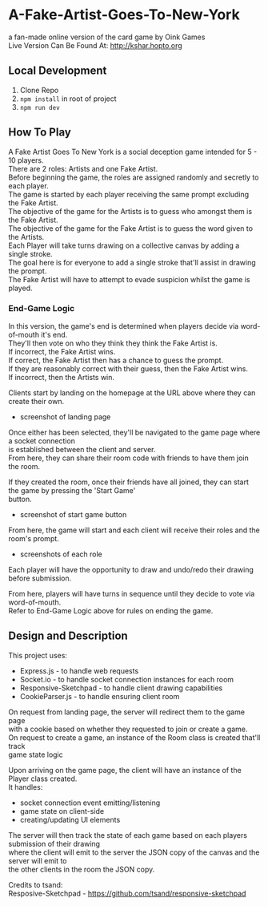 # A-Fake-Artist-Goes-To-New-York
a fan-made online version of the card game by Oink Games  
Live Version Can Be Found At:
  http://kshar.hopto.org
  
## Local Development
1) Clone Repo
2) `npm install` in root of project
3) `npm run dev`

## How To Play
A Fake Artist Goes To New York is a social deception game intended for 5 - 10 players.  
There are 2 roles: Artists and one Fake Artist.  
Before beginning the game, the roles are assigned randomly and secretly to each player.  
The game is started by each player receiving the same prompt excluding the Fake Artist.  
The objective of the game for the Artists is to guess who amongst them is the Fake Artist.  
The objective of the game for the Fake Artist is to guess the word given to the Artists.  
Each Player will take turns drawing on a collective canvas by adding a single stroke.  
The goal here is for everyone to add a single stroke that'll assist in drawing the prompt.  
The Fake Artist will have to attempt to evade suspicion whilst the game is played.  

### End-Game Logic
In this version, the game's end is determined when players decide via word-of-mouth it's end.  
They'll then vote on who they think they think the Fake Artist is.  
If incorrect, the Fake Artist wins.  
If correct, the Fake Artist then has a chance to guess the prompt.  
If they are reasonably correct with their guess, then the Fake Artist wins.  
If incorrect, then the Artists win.  

Clients start by landing on the homepage at the URL above where they can create their own.  
- screenshot of landing page

Once either has been selected, they'll be navigated to the game page where a socket connection  
is established between the client and server.  
From here, they can share their room code with friends to have them join the room.  

If they created the room, once their friends have all joined, they can start the game by pressing the 'Start Game'  
button.  
- screenshot of start game button

From here, the game will start and each client will receive their roles and the room's prompt.  
- screenshots of each role

Each player will have the opportunity to draw and undo/redo their drawing before submission.  

From here, players will have turns in sequence until they decide to vote via word-of-mouth.  
Refer to End-Game Logic above for rules on ending the game.  

## Design and Description
This project uses:  
-  Express.js - to handle web requests  
-  Socket.io - to handle socket connection instances for each room  
-  Responsive-Sketchpad - to handle client drawing capabilities  
-  CookieParser.js - to handle ensuring client room

On request from landing page, the server will redirect them to the game page  
with a cookie based on whether they requested to join or create a game.  
On request to create a game, an instance of the Room class is created that'll track  
game state logic
  
Upon arriving on the game page, the client will have an instance of the Player class created.  
It handles:  
- socket connection event emitting/listening
- game state on client-side
- creating/updating UI elements
  
The server will then track the state of each game based on each players submission of their drawing  
where the client will emit to the server the JSON copy of the canvas and the server will emit to  
the other clients in the room the JSON copy.

Credits to tsand:  
Resposive-Sketchpad - https://github.com/tsand/responsive-sketchpad
























